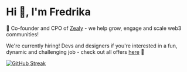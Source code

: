 <h1>Hi 👋, I'm Fredrika</h1>

🚀 Co-founder and CPO of [Zealy](https://zealy.io/) - we help grow, engage and scale web3 communities!

We're currently hiring! Devs and designers if you're interested in a fun, dynamic and challenging job - check out all offers [here](https://crew3.crew.work/jobs) 🌈


[![GitHub Streak](https://streak-stats.demolab.com?user=fredrikalindh&theme=highcontrast&hide_border=true)](https://git.io/streak-stats)

